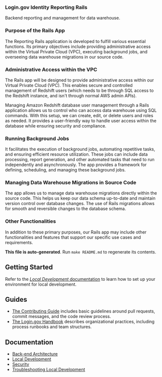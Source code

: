 ### Login.gov Identity Reporting Rails

Backend reporting and management for data warehouse.

### Purpose of the Rails App

The Reporting Rails application is developed to fulfill various essential functions. Its primary objectives include providing administrative access within the Virtual Private Cloud (VPC), executing background jobs, and overseeing data warehouse migrations in our source code.

### Administrative Access within the VPC

The Rails app will be designed to provide administrative access within our Virtual Private Cloud (VPC). This enables secure and controlled management of Redshift users (which needs to be through SQL access to the Redshift instance, and isn't through normal AWS admin APIs).

Managing Amazon Redshift database user management through a Rails application allows us to control who can access data warehouse using SQL commands. With this setup, we can create, edit, or delete users and roles as needed. It provides a user-friendly way to handle user access within the database while ensuring security and compliance.

### Running Background Jobs

It facilitates the execution of background jobs, automating repetitive tasks, and ensuring efficient resource utilization. These jobs can include data processing, report generation, and other automated tasks that need to run independently and asynchronously. The app provides a framework for defining, scheduling, and managing these background jobs.

### Managing Data Warehouse Migrations in Source Code

The app allows us to manage data warehouse migrations directly within the source code. This helps us keep our data schema up-to-date and maintain version control over database changes. The use of Rails migrations allows for smooth and reversible changes to the database schema.

### Other Functionalities

In addition to these primary purposes, our Rails app may include other functionalities and features that support our specific use cases and requirements.

**This file is auto-generated**. Run `make README.md` to regenerate its contents.

## Getting Started

Refer to the [_Local Development_ documentation](./docs/local-development.md) to learn how to set up your environment for local development.

## Guides

- [The Contributing Guide](CONTRIBUTING.md) includes basic guidelines around pull requests, commit messages, and the code review process.
- [The Login.gov Handbook](https://handbook.login.gov/) describes organizational practices, including process runbooks and team structures.

## Documentation

- [Back-end Architecture](docs/backend.md)
- [Local Development](docs/local-development.md)
- [Security](docs/SECURITY.md)
- [Troubleshooting Local Development](docs/troubleshooting.md)
